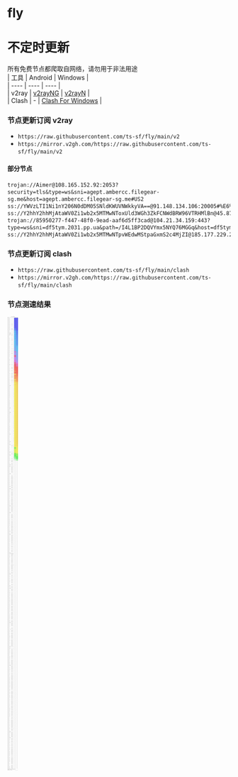 # fly
# 不定时更新
所有免费节点都爬取自网络，请勿用于非法用途  
|  工具  | Android  | Windows  |  
|  ----  | ----   | ----  |  
| v2ray  | [v2rayNG](https://github.com/2dust/v2rayNG/releases) | [v2rayN](https://github.com/2dust/v2rayN/releases) |  
| Clash  | - | [Clash For Windows](https://github.com/2dust/clashN/releases) | 
  
### 节点更新订阅  v2ray
- `https://raw.githubusercontent.com/ts-sf/fly/main/v2`  
- `https://mirror.v2gh.com/https://raw.githubusercontent.com/ts-sf/fly/main/v2`  

#### 部分节点  
``` 
trojan://Aimer@108.165.152.92:2053?security=tls&type=ws&sni=agept.ambercc.filegear-sg.me&host=agept.ambercc.filegear-sg.me#US2
ss://YWVzLTI1Ni1nY206N0dDM05SNldKWUVNWkkyVA==@91.148.134.106:20005#%E6%9C%AA%E7%9F%A5
ss://Y2hhY2hhMjAtaWV0Zi1wb2x5MTMwNToxUld3WGh3ZkFCNWdBRW96VTRHMlBn@45.87.175.188:8080#%E6%9C%AA%E7%9F%A52%203.7MB%2Fs
trojan://85950277-f447-48f0-9ead-aaf6d5ff3cad@104.21.34.159:443?type=ws&sni=df5tym.2031.pp.ua&path=/I4L1BP2DQVYmx5NYQ76MGGq&host=df5tym.2031.pp.ua#%E6%9C%AA%E7%9F%A53
ss://Y2hhY2hhMjAtaWV0Zi1wb2x5MTMwNTpvWEdwMStpaGxmS2c4MjZI@185.177.229.245:1866#%E6%9C%AA%E7%9F%A54
```
### 节点更新订阅  clash
- `https://raw.githubusercontent.com/ts-sf/fly/main/clash`  
- `https://mirror.v2gh.com/https://raw.githubusercontent.com/ts-sf/fly/main/clash`  

### 节点测速结果
![image](traffic.png)
